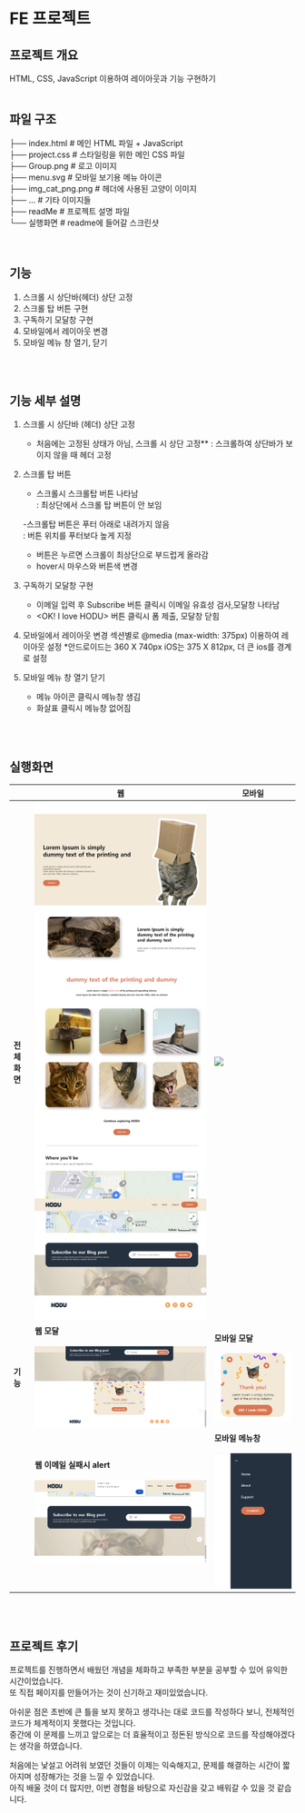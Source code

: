 # FE 프로젝트
## 프로젝트 개요
HTML, CSS, JavaScript 이용하여 레이아웃과 기능 구현하기
 <br> <br> 

## 파일 구조
├── index.html               # 메인 HTML 파일 + JavaScript  
├── project.css              # 스타일링을 위한 메인 CSS 파일  
├── Group.png            # 로고 이미지  
├── menu.svg             # 모바일 보기용 메뉴 아이콘  
├── img_cat_png.png      # 헤더에 사용된 고양이 이미지  
├── ...                  # 기타 이미지들  
├── readMe                    # 프로젝트 설명 파일  
└── 실행화면            #  readme에 들어갈 스크린샷  
<br> <br> 

## 기능
1. 스크롤 시 상단바(헤더) 상단 고정
2. 스크롤 탑 버튼 구현
3. 구독하기 모달창 구현
4. 모바일에서 레이아웃 변경
5. 모바일 메뉴 창 열기, 닫기
   
<br> <br>  
## 기능 세부 설명
1. 스크롤 시 상단바 (헤더) 상단 고정
   - 처음에는 고정된 상태가 아님, 스크롤 시 상단 고정**
     : 스크롤하여 상단바가 보이지 않을 때 헤더 고정   
 
2. 스크롤 탑 버튼
   - 스크롤시 스크롤탑 버튼 나타남  
     : 최상단에서 스크롤 탑 버튼이 안 보임    
     
   -스크롤탑 버튼은 푸터 아래로 내려가지 않음  
     : 버튼 위치를 푸터보다 높게 지정
     
   - 버튼은 누르면 스크롤이 최상단으로 부드럽게 올라감
   - hover시 마우스와 버튼색 변경
  
3. 구독하기 모달창 구현
   - 이메일 입력 후 Subscribe 버튼 클릭시 이메일 유효성 검사,모달창 나타남  
   - <OK! I love HODU> 버튼 클릭시 폼 제출, 모달창 닫힘  

4. 모바일에서 레이아웃 변경
   섹션별로 @media (max-width: 375px) 이용하여 레이아웃 설정 
   *안드로이드는 360 X 740px  iOS는 375 X 812px, 더 큰 ios를 경계로 설정

5. 모바일 메뉴 창 열기 닫기
   - 메뉴 아이콘 클릭시 메뉴창 생김
   - 화살표 클릭시 메뉴창 없어짐

<br> <br>  

## 실행화면
|            | 웹                                                                                 | 모바일                      |
|------------|------------------------------------------------------------------------------------|---------------------------------------------|
| **전체화면** | <img src="./실행화면/웹스크린샷.png"/>                                           | <img src="./실행화면/모바일스샷.png" />  
| **기능**   | **웹 모달**<br><br> <img src="./실행화면/웹모달(이메일성공).png"/>                    | **모바일 모달**<br><br> <img src="./실행화면/모바일모달.png"/>              |
|            | **웹 이메일 실패시 alert**<br><br> <img src="./실행화면/웹alert(이메일실패).png"/>    |**모바일 메뉴창**<br><br> <img src="./실행화면/모바일메뉴.png"/>  
     
<br> <br> 
## 프로젝트 후기
프로젝트를 진행하면서 배웠던 개념을 체화하고 부족한 부분을 공부할 수 있어 유익한 시간이었습니다.  
또 직접 페이지를 만들어가는 것이 신기하고 재미있었습니다.

아쉬운 점은 초반에 큰 틀을 보지 못하고 생각나는 대로 코드를 작성하다 보니, 전체적인 코드가 체계적이지 못했다는 것입니다.   
중간에 이 문제를 느끼고 앞으로는 더 효율적이고 정돈된 방식으로 코드를 작성해야겠다는 생각을 하였습니다.

처음에는 낯설고 어려워 보였던 것들이 이제는 익숙해지고, 문제를 해결하는 시간이 짧아지며 성장해가는 것을 느낄 수 있었습니다.  
아직 배울 것이 더 많지만, 이번 경험을 바탕으로 자신감을 갖고 배워갈 수 있을 것 같습니다.
